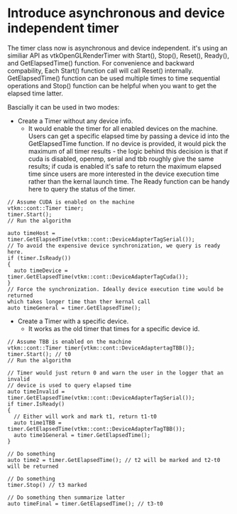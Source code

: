 # Introduce asynchronous and device independent timer

The timer class now is asynchronous and device independent. it's using an
similiar API as vtkOpenGLRenderTimer with Start(), Stop(), Reset(), Ready(),
and GetElapsedTime() function. For convenience and backward compability, Each
Start() function call will call Reset() internally. GetElapsedTime() function
can be used multiple times to time sequential operations and Stop() function
can be helpful when you want to get the elapsed time latter.

Bascially it can be used in two modes:

* Create a Timer without any device info.
  * It would enable the timer for all enabled devices on the machine. Users can get a
specific elapsed time by passing a device id into the GetElapsedTime function.
If no device is provided, it would pick the maximum of all timer results - the
logic behind this decision is that if cuda is disabled, openmp, serial and tbb
roughly give the same results; if cuda is enabled it's safe to return the
maximum elapsed time since users are more interested in the device execution
time rather than the kernal launch time. The Ready function can be handy here
to query the status of the timer.

``` Construct a generic timer
// Assume CUDA is enabled on the machine
vtkm::cont::Timer timer;
timer.Start();
// Run the algorithm

auto timeHost = timer.GetElapsedTime(vtkm::cont::DeviceAdapterTagSerial());
// To avoid the expensive device synchronization, we query is ready here.
if (timer.IsReady())
{
  auto timeDevice = timer.GetElapsedTime(vtkm::cont::DeviceAdapterTagCuda());
}
// Force the synchronization. Ideally device execution time would be returned
which takes longer time than ther kernal call
auto timeGeneral = timer.GetElapsedTime();
```

* Create a Timer with a specific device.
  * It works as the old timer that times for a specific device id.
``` Construct a device specific timer
// Assume TBB is enabled on the machine
vtkm::cont::Timer timer{vtkm::cont::DeviceAdaptertagTBB()};
timer.Start(); // t0
// Run the algorithm

// Timer would just return 0 and warn the user in the logger that an invalid
// device is used to query elapsed time
auto timeInvalid = timer.GetElapsedTime(vtkm::cont::DeviceAdapterTagSerial());
if timer.IsReady()
{
  // Either will work and mark t1, return t1-t0
  auto time1TBB = timer.GetElapsedTime(vtkm::cont::DeviceAdapterTagTBB());
  auto time1General = timer.GetElapsedTime();
}

// Do something
auto time2 = timer.GetElapsedTime(); // t2 will be marked and t2-t0 will be returned

// Do something
timer.Stop() // t3 marked

// Do something then summarize latter
auto timeFinal = timer.GetElapsedTime(); // t3-t0
```
